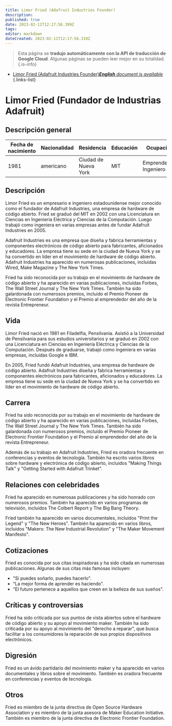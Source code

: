 ```yaml
---
title: Limor Fried (Adafruit Industries Founder)
description: 
published: true
date: 2023-02-11T12:17:58.399Z
tags: 
editor: markdown
dateCreated: 2023-02-11T12:17:56.319Z
---
```


> Esta página se **tradujo automáticamente con la API de traducción de Google Cloud**.
Algunas páginas se pueden leer mejor en su totalidad.{.is-info}



- [Limor Fried (Adafruit Industries Founder)***English** document is available*](/en/Knowledge-base/Dictionary/Person/limor-fried-adafruit-industries-founder)
{.links-list}


# Limor Fried (Fundador de Industrias Adafruit)

## Descripción general

| Fecha de nacimiento | Nacionalidad | Residencia | Educación | Ocupación |
| ------------- | ----------- | --------- | --------- | ---------- |
| 1981 | americano | Ciudad de Nueva York | MIT | Emprendedor, Ingeniero |

## Descripción

Limor Fried es un empresario e ingeniero estadounidense mejor conocido como el fundador de Adafruit Industries, una empresa de hardware de código abierto. Fried se graduó del MIT en 2002 con una Licenciatura en Ciencias en Ingeniería Eléctrica y Ciencias de la Computación. Luego trabajó como ingeniera en varias empresas antes de fundar Adafruit Industries en 2005.

Adafruit Industries es una empresa que diseña y fabrica herramientas y componentes electrónicos de código abierto para fabricantes, aficionados y educadores. La empresa tiene su sede en la ciudad de Nueva York y se ha convertido en líder en el movimiento de hardware de código abierto. Adafruit Industries ha aparecido en numerosas publicaciones, incluidas Wired, Make Magazine y The New York Times.

Fried ha sido reconocida por su trabajo en el movimiento de hardware de código abierto y ha aparecido en varias publicaciones, incluidas Forbes, The Wall Street Journal y The New York Times. También ha sido galardonada con numerosos premios, incluido el Premio Pioneer de Electronic Frontier Foundation y el Premio al emprendedor del año de la revista Entrepreneur.

## Vida

Limor Fried nació en 1981 en Filadelfia, Pensilvania. Asistió a la Universidad de Pensilvania para sus estudios universitarios y se graduó en 2002 con una Licenciatura en Ciencias en Ingeniería Eléctrica y Ciencias de la Computación. Después de graduarse, trabajó como ingeniera en varias empresas, incluidas Google e IBM.

En 2005, Fried fundó Adafruit Industries, una empresa de hardware de código abierto. Adafruit Industries diseña y fabrica herramientas y componentes electrónicos para fabricantes, aficionados y educadores. La empresa tiene su sede en la ciudad de Nueva York y se ha convertido en líder en el movimiento de hardware de código abierto.

## Carrera

Fried ha sido reconocida por su trabajo en el movimiento de hardware de código abierto y ha aparecido en varias publicaciones, incluidas Forbes, The Wall Street Journal y The New York Times. También ha sido galardonada con numerosos premios, incluido el Premio Pioneer de Electronic Frontier Foundation y el Premio al emprendedor del año de la revista Entrepreneur.

Además de su trabajo en Adafruit Industries, Fried es oradora frecuente en conferencias y eventos de tecnología. También ha escrito varios libros sobre hardware y electrónica de código abierto, incluidos "Making Things Talk" y "Getting Started with Adafruit Trinket".

## Relaciones con celebridades

Fried ha aparecido en numerosas publicaciones y ha sido honrado con numerosos premios. También ha aparecido en varios programas de televisión, incluidos The Colbert Report y The Big Bang Theory.

Fried también ha aparecido en varios documentales, incluidos "Print the Legend" y "The New Heroes". También ha aparecido en varios libros, incluidos "Makers: The New Industrial Revolution" y "The Maker Movement Manifesto".

## Cotizaciones

Fried es conocida por sus citas inspiradoras y ha sido citada en numerosas publicaciones. Algunas de sus citas más famosas incluyen:

- "Si puedes soñarlo, puedes hacerlo".
- “La mejor forma de aprender es haciendo”.
- "El futuro pertenece a aquellos que creen en la belleza de sus sueños".

## Críticas y controversias

Fried ha sido criticada por sus puntos de vista abiertos sobre el hardware de código abierto y su apoyo al movimiento maker. También ha sido criticada por su apoyo al movimiento del "derecho a reparar", que busca facilitar a los consumidores la reparación de sus propios dispositivos electrónicos.

## Digresión

Fried es un ávido partidario del movimiento maker y ha aparecido en varios documentales y libros sobre el movimiento. También es oradora frecuente en conferencias y eventos de tecnología.

## Otros

Fried es miembro de la junta directiva de Open Source Hardware Association y es miembro de la junta asesora de Maker Education Initiative. También es miembro de la junta directiva de Electronic Frontier Foundation.